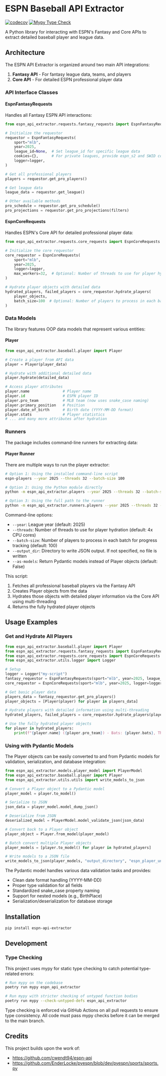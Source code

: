 # ESPN Baseball API Extractor
[![codecov](https://codecov.io/gh/MTBLL/ESPN_API_Extractor/graph/badge.svg?token=ZfastHrmnz)](https://codecov.io/gh/MTBLL/ESPN_API_Extractor)
[![Mypy Type Check](https://github.com/MTBLL/ESPN_API_Extractor/actions/workflows/mypy.yml/badge.svg)](https://github.com/MTBLL/ESPN_API_Extractor/actions/workflows/mypy.yml)

A Python library for interacting with ESPN's Fantasy and Core APIs to extract detailed baseball player and league data.

## Architecture

The ESPN API Extractor is organized around two main API integrations:

1. **Fantasy API** - For fantasy league data, teams, and players
2. **Core API** - For detailed ESPN professional player data

### API Interface Classes

#### EspnFantasyRequests

Handles all Fantasy ESPN API interactions:

```python
from espn_api_extractor.requests.fantasy_requests import EspnFantasyRequests

# Initialize the requestor
requestor = EspnFantasyRequests(
    sport="mlb",
    year=2025,
    league_id=None,  # Set league_id for specific league data
    cookies={},      # For private leagues, provide espn_s2 and SWID cookies
    logger=logger,
)

# Get all professional players
players = requestor.get_pro_players()

# Get league data
league_data = requestor.get_league()

# Other available methods
pro_schedule = requestor.get_pro_schedule()
pro_projections = requestor.get_pro_projections(filters)
```

#### EspnCoreRequests

Handles ESPN's Core API for detailed professional player data:

```python
from espn_api_extractor.requests.core_requests import EspnCoreRequests

# Initialize the core requestor
core_requestor = EspnCoreRequests(
    sport="mlb",
    year=2025,
    logger=logger,
    max_workers=32,  # Optional: Number of threads to use for player hydration (default: min(32, 4 * CPU cores))
)

# Hydrate player objects with detailed data
hydrated_players, failed_players = core_requestor.hydrate_players(
    player_objects,
    batch_size=100  # Optional: Number of players to process in each batch for progress tracking
)
```

### Data Models

The library features OOP data models that represent various entities:

#### Player

```python
from espn_api_extractor.baseball.player import Player

# Create a player from API data
player = Player(player_data)

# Hydrate with additional detailed data
player.hydrate(detailed_data)

# Access player attributes
player.name               # Player name
player.id                 # ESPN player ID
player.pro_team           # MLB team (now uses snake_case naming)
player.primary_position   # Position
player.date_of_birth      # Birth date (YYYY-MM-DD format)
player.stats              # Player statistics
# ... and many more attributes after hydration
```

### Runners

The package includes command-line runners for extracting data:

#### Player Runner

There are multiple ways to run the player extractor:

```bash
# Option 1: Using the installed command-line script
espn-players --year 2025 --threads 32 --batch-size 100

# Option 2: Using the Python module directly
python -m espn_api_extractor.players --year 2025 --threads 32 --batch-size 100

# Option 3: Using the full path to the runner
python -m espn_api_extractor.runners.players --year 2025 --threads 32 --batch-size 100
```

Command-line options:
- `--year`: League year (default: 2025)
- `--threads`: Number of threads to use for player hydration (default: 4x CPU cores)
- `--batch-size`: Number of players to process in each batch for progress tracking (default: 100)
- `--output_dir`: Directory to write JSON output. If not specified, no file is written
- `--as-models`: Return Pydantic models instead of Player objects (default: False)

This script:
1. Fetches all professional baseball players via the Fantasy API
2. Creates Player objects from the data
3. Hydrates those objects with detailed player information via the Core API using multi-threading
4. Returns the fully hydrated player objects

## Usage Examples

### Get and Hydrate All Players

```python
from espn_api_extractor.baseball.player import Player
from espn_api_extractor.requests.fantasy_requests import EspnFantasyRequests
from espn_api_extractor.requests.core_requests import EspnCoreRequests
from espn_api_extractor.utils.logger import Logger

# Setup
logger = Logger("my-script")
fantasy_requestor = EspnFantasyRequests(sport="mlb", year=2025, league_id=None, cookies={}, logger=logger)
core_requestor = EspnCoreRequests(sport="mlb", year=2025, logger=logger, max_workers=32)

# Get basic player data
players_data = fantasy_requestor.get_pro_players()
player_objects = [Player(player) for player in players_data]

# Hydrate players with detailed information using multi-threading
hydrated_players, failed_players = core_requestor.hydrate_players(player_objects, batch_size=100)

# Use the fully hydrated player objects
for player in hydrated_players:
    print(f"{player.name} ({player.pro_team}) - Bats: {player.bats}, Throws: {player.throws}")
```

### Using with Pydantic Models

The Player objects can be easily converted to and from Pydantic models for validation, serialization, and database integration:

```python
from espn_api_extractor.models.player_model import PlayerModel
from espn_api_extractor.baseball.player import Player
from espn_api_extractor.utils.utils import write_models_to_json

# Convert a Player object to a Pydantic model
player_model = player.to_model()

# Serialize to JSON
json_data = player_model.model_dump_json()

# Deserialize from JSON
deserialized_model = PlayerModel.model_validate_json(json_data)

# Convert back to a Player object
player_object = Player.from_model(player_model)

# Batch convert multiple Player objects
player_models = [player.to_model() for player in hydrated_players]

# Write models to a JSON file
write_models_to_json(player_models, "output_directory", "espn_player_universe.json")
```

The Pydantic model handles various data validation tasks and provides:
- Clean date format handling (YYYY-MM-DD)
- Proper type validation for all fields
- Standardized snake_case property naming
- Support for nested models (e.g., BirthPlace)
- Serialization/deserialization for database storage

## Installation

```bash
pip install espn-api-extractor
```

## Development

### Type Checking

This project uses mypy for static type checking to catch potential type-related errors:

```bash
# Run mypy on the codebase
poetry run mypy espn_api_extractor

# Run mypy with stricter checking of untyped function bodies
poetry run mypy --check-untyped-defs espn_api_extractor
```

Type checking is enforced via GitHub Actions on all pull requests to ensure type consistency. All code must pass mypy checks before it can be merged to the main branch.

## Credits

This project builds upon the work of:
- https://github.com/cwendt94/espn-api
- https://github.com/EnderLocke/pyespn/blob/dev/pyespn/sports/sports.py
